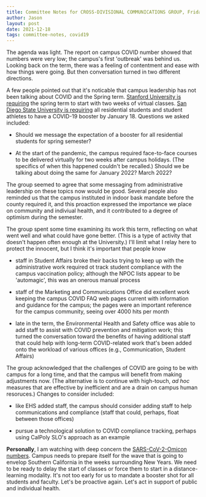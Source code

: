```yaml
---
title: Committee Notes for CROSS-DIVISIONAL COMMUNICATIONS GROUP, Friday, December 17, 2021
author: Jason
layout: post
date: 2021-12-18
tags: committee-notes, covid19
---
```


The agenda was light.  The report on campus COVID number showed that numbers were very low; the campus's first 'outbreak' was behind us.  Looking back on the term, there was a feeling of contentment and ease with how things were going.  But then conversation turned in two different directions.

A few people pointed out that it's noticable that campus leadership has not been talking about COVID and the Spring term.  [Stanford University is requiring](https://news.stanford.edu/report/2021/12/16/first-two-weeks-winter-classes/) the spring term to start with two weeks of virtual classes.  [San Diego State University is requiring](https://www.nbcsandiego.com/news/local/sdsu-student-athletes-on-campus-residents-must-get-covid-19-booster-by-spring-semester/2819969/) all residential students and student athletes to have a COVID-19 booster by January 18.  Questions we asked included:

* Should we message the expectation of a booster for all residential students for spring semester?  

* At the start of the pandemic, the campus required face-to-face courses to be delivered virtually for two weeks after campus holidays.  (The specifics of when this happened couldn't be recalled.)  Should we be talking about doing the same for January 2022?  March 2022?

The group seemed to agree that some messaging from administrative leadership on these topics now would be good.  Several people also reminded us that the campus instituted in indoor bask mandate before the county required it, and this proaction expressed the importance we place on community and indiviual health, and it contributed to a degree of optimism during the semester.

The group spent some time examining its work this term, reflecting on what went well and what could have gone better.  (This is a type of activity that doesn't happen often enough at the University.)  I'll limit what I relay here to protect the innocent, but I think it's important that people know

* staff in Student Affairs broke their backs trying to keep up with the administrative work required ot track student compliance with the campus vaccination policy; although the NPOC lists appear to be 'automagic', this was an onerous manual process

* staff of the Marketing and Communications Office did excellent work keeping the campus COVID FAQ web pages current with information and guidance for the campus; the pages were an important reference for the campus community, seeing over 4000 hits per month

* late in the term, the Environmental Health and Safety office was able to add staff to assist with COVID prevention and mitigation work; this turned the conversation toward the benefits of having additional staff that could help with long-term COVID-related work that's been added onto the workload of various offices (e.g., Communication, Student Affairs)

The group acknowledged that the challenges of COVID are going to be with campus for a long time, and that the campus will benefit from making adjustments now.  (The alternative is to continue with high-touch, *ad hoc* measures that are effective by inefficient and are a drain on campus human resoruces.)  Changes to consider included:

* like EHS added staff, the campus should consider adding staff to help communications and compliance (staff that could, perhaps, float between those offices)

* pursue a technological solution to COVID compliance tracking, perhaps using CalPoly SLO's approach as an example

**Personally**, I am watching with deep concern the [SARS-CoV-2-Omicon numbers](https://covid.cdc.gov/covid-data-tracker/#variant-proportions).  Campus needs to prepare itself for the wave that is going to envelop Southern California in the weeks surrounding New Years.  We need to be ready to delay the start of classes or force them to start in a distance-learning modality.  It's not too early for us to mandate a booster shot for all students and faculty.  Let's be proactive again.  Let's act in support of public and individual health.


